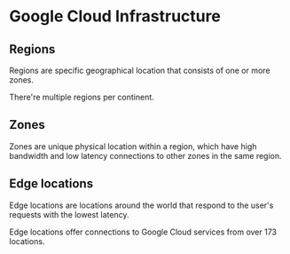 # Google Cloud Infrastructure

## Regions

Regions are  specific geographical location that consists of one or more zones.

There're multiple regions per continent.


## Zones

Zones are unique physical location within a region,
which have high bandwidth and low latency connections
to other zones in the same region.


## Edge locations 

Edge locations are locations around the world that respond to the user's requests with the lowest latency.

Edge locations offer connections to Google Cloud services
from over 173 locations.
